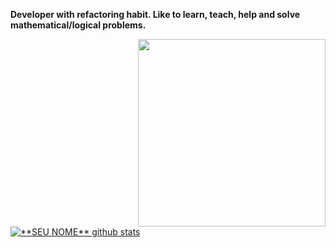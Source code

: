 **Developer with refactoring habit. Like to learn, teach, help and solve mathematical/logical problems.**

<img align="right" width="300" src="https://i2.wp.com/allhtaccess.info/wp-content/uploads/2018/03/programming.gif?fit=1281%2C716&ssl=1" />


<a href="https://github.com/pedroamrl">
 <img align="center" src="https://github-readme-stats.vercel.app/api?username=piamrl&show_icons=true&theme=gruvbox&line_height=27" alt="**SEU NOME** github stats"/>
</a>

